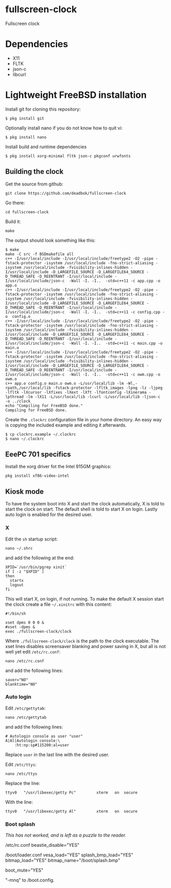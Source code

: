 # fullscreen-clock

Fullscreen clock

# Dependencies

 * X11
 * FLTK
 * json-c
 * libcurl


# Lightweight FreeBSD installation

Install git for cloning this repository:

    $ pkg install git

Optionally install nano if you do not know how to quit vi:

    $ pkg install nano

Install build and runtime dependencies

    $ pkg install xorg-minimal fltk json-c pkgconf urwfonts

## Building the clock

Get the source from github:

    git clone https://github.com/deadbok/fullscreen-clock

Go there:

    cd fullscreen-clock

Build it:

    make

The output should look something like this:

    $ make
    make -C src -f BSDmakefile all
    c++ -I/usr/local/include -I/usr/local/include/freetype2 -O2 -pipe -fstack-protector -isystem /usr/local/include -fno-strict-aliasing -isystem /usr/local/include -fvisibility-inlines-hidden -I/usr/local/include -D_LARGEFILE_SOURCE -D_LARGEFILE64_SOURCE -D_THREAD_SAFE -D_REENTRANT -I/usr/local/include -I/usr/local/include/json-c  -Wall -I. -I..  -std=c++11 -c app.cpp -o  app.o
    c++ -I/usr/local/include -I/usr/local/include/freetype2 -O2 -pipe -fstack-protector -isystem /usr/local/include -fno-strict-aliasing -isystem /usr/local/include -fvisibility-inlines-hidden -I/usr/local/include -D_LARGEFILE_SOURCE -D_LARGEFILE64_SOURCE -D_THREAD_SAFE -D_REENTRANT -I/usr/local/include -I/usr/local/include/json-c  -Wall -I. -I..  -std=c++11 -c config.cpp -o  config.o
    c++ -I/usr/local/include -I/usr/local/include/freetype2 -O2 -pipe -fstack-protector -isystem /usr/local/include -fno-strict-aliasing -isystem /usr/local/include -fvisibility-inlines-hidden -I/usr/local/include -D_LARGEFILE_SOURCE -D_LARGEFILE64_SOURCE -D_THREAD_SAFE -D_REENTRANT -I/usr/local/include -I/usr/local/include/json-c  -Wall -I. -I..  -std=c++11 -c main.cpp -o  main.o
    c++ -I/usr/local/include -I/usr/local/include/freetype2 -O2 -pipe -fstack-protector -isystem /usr/local/include -fno-strict-aliasing -isystem /usr/local/include -fvisibility-inlines-hidden -I/usr/local/include -D_LARGEFILE_SOURCE -D_LARGEFILE64_SOURCE -D_THREAD_SAFE -D_REENTRANT -I/usr/local/include -I/usr/local/include/json-c  -Wall -I. -I..  -std=c++11 -c owm.cpp -o  owm.o
    c++ app.o config.o main.o owm.o -L/usr/local/lib -lm -Wl,-rpath,/usr/local/lib -fstack-protector -lfltk_images -lpng -lz -ljpeg -lfltk -lXcursor -lXfixes -lXext -lXft -lfontconfig -lXinerama -lpthread -lm -lX11 -L/usr/local/lib -lcurl -L/usr/local/lib -ljson-c  -o ../clock
    echo "Compiling for FreeBSD done."
    Compiling for FreeBSD done.

Create the `.clockrc` configuration file in your home directory. An easy way is
copying the included example and editing it afterwards.

    $ cp clockrc.example ~/.clockrc
    $ nano ~/.clockrc

## EeePC 701 specifics

Install the xorg driver fot the Intel 915GM graphics:

    pkg install xf86-video-intel

## Kiosk mode

To have the system boot into X and start the clock automatically, X is told to
start the clock on start. The default shell is told to start X on login. Lastly
auto login is enabled for the desired user.

### X

Edit the `sh` startup script:

    nano ~/.shrc

and add the following at the end:

    XPID=`/usr/bin/pgrep xinit`
    if [ -z "$XPID" ]
    then
      startx
      logout
    fi

This will start X, on login, if not running. To make the default X session
start the clock create a file `~/.xinitrc` with this content:

    #!/bin/sh

    xset dpms 0 0 0 &
    #xset -dpms &
    exec ./fullscreen-clock/clock

Where `./fullscreen-clock/clock` is the path to the clock executable.
The xset lines disables screensaver blanking and power saving in X, but all is
not well yet edit `/etc/rc.conf`:

    nano /etc/rc.conf

and add the following lines:

    saver="NO"
    blanktime="NO"

### Auto login

Edit `/etc/gettytab`:

    nano /etc/gettytab

and add the following lines:

    # Autologin console as user "user"
    A|Al|Autologin console:\
        :ht:np:sp#115200:al=user

Replace `user` in the last line with the desired user.

Edit `/etc/ttys`:

    nano /etc/ttys

Replace the line:

    ttyv0   "/usr/libexec/getty Pc"         xterm   on  secure

With the line:

    ttyv0   "/usr/libexec/getty Al"         xterm   on  secure

### Boot splash

*This has not worked, and is left as a puzzle to the reader.*

/etc/rc.conf
    beastie_disable="YES"



/boot/loader.conf
vesa_load="YES"
splash_bmp_load="YES"
bitmap_load="YES"
bitmap_name="/boot/splash.bmp"

boot_mute="YES"

"-mnq" to /boot.config.
